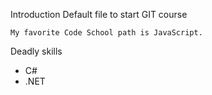 Introduction
	Default file to start GIT course
	
	My favorite Code School path is JavaScript.
	
Deadly skills
* C#
* .NET